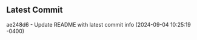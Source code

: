 
## Latest Commit
ae248d6 - Update README with latest commit info (2024-09-04 10:25:19 -0400) <Yunxi-Zhou>
